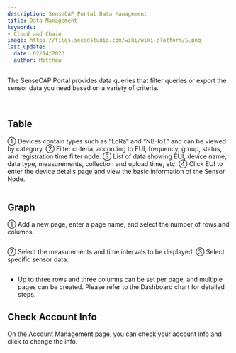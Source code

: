 ```yaml
---
description: SenseCAP Portal Data Management
title: Data Management
keywords:
- Cloud and Chain
image: https://files.seeedstudio.com/wiki/wiki-platform/S.png        
last_update:
  date: 02/14/2023
  author: Matthew
---
```


<div class="post-content">
<div class="summary">

The SenseCAP Portal provides data queries that filter queries or export the sensor data you need based on a variety of criteria.

</div>
<div id="toc">

&nbsp;

</div>
<h2 id="table" class="clickable-header top-level-header">Table</h2>
<i class="icon-arrow-up back-to-top"></i>① Devices contain types such as “LoRa” and “NB-IoT” and can be viewed by category.
② Filter criteria, according to EUI, frequency, group, status, and registration time filter node.
③ List of data showing EUI, device name, data type, measurements, collection and upload time, etc. ④ Click EUI to enter the device details page and view the basic information of the Sensor Node.
<figure><img class="docimage" src="https://sensecap-docs.seeed.cc/images/sensecap_portal/EN-data_management-1.jpg" alt="" /></figure>
<h2 id="graph" class="clickable-header top-level-header">Graph</h2>
<i class="icon-arrow-up back-to-top"></i>① Add a new page, enter a page name, and select the number of rows and columns.
<figure><img class="docimage" src="https://sensecap-docs.seeed.cc/images/sensecap_portal/EN-data_management-2.jpg" alt="" /></figure>
② Select the measurements and time intervals to be displayed.
③ Select specific sensor data.
<figure><img class="docimage" src="https://sensecap-docs.seeed.cc/images/sensecap_portal/EN-data_management-3.jpg" alt="" /></figure>
<ul>
 	<li>Up to three rows and three columns can be set per page, and multiple pages can be created. Please refer to the Dashboard chart for detailed steps.</li>
</ul>
<h2 id="check-account-info" class="clickable-header top-level-header">Check Account Info</h2>
<i class="icon-arrow-up back-to-top"></i>On the Account Management page, you can check your account info and click to change the info.
<figure><img class="docimage" src="https://sensecap-docs.seeed.cc/images/sensecap_portal/EN-data_management-4.jpg" alt="" /></figure>
</div>